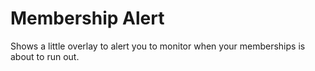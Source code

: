 # Membership Alert
Shows a little overlay to alert you to monitor when your memberships is about to run out.
